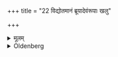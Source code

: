 +++
title = "22 विद्योतमानं ब्रूयादेवंरूपाः खलु"

+++

<details><summary>मूलम्</summary>

विद्योतमानं ब्रूयादेवंरूपाः खलु शक्वर्यो भवन्तीति २२
</details>

<details><summary>Oldenberg</summary>

22. When (the god) sends lightning, he should say to him, 'Such forsooth is the nature of the Śakvarīs.'
</details>
